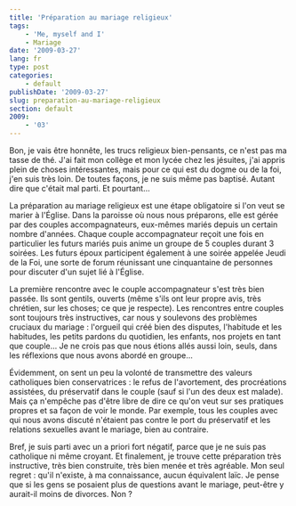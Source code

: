 ```yaml
---
title: 'Préparation au mariage religieux'
tags:
    - 'Me, myself and I'
    - Mariage
date: '2009-03-27'
lang: fr
type: post
categories:
    - default
publishDate: '2009-03-27'
slug: preparation-au-mariage-religieux
section: default
2009:
    - '03'
---
```


Bon, je vais être honnête, les trucs religieux bien-pensants, ce n'est pas ma tasse de thé. J'ai fait mon collège et mon lycée chez les jésuites, j'ai appris plein de choses intéressantes, mais pour ce qui est du dogme ou de la foi, j'en suis très loin. De toutes façons, je ne suis même pas baptisé. Autant dire que c'était mal parti. Et pourtant…

<!--more-->

La préparation au mariage religieux est une étape obligatoire si l'on veut se marier à l'Église. Dans la paroisse où nous nous préparons, elle est gérée par des couples accompagnateurs, eux-mêmes mariés depuis un certain nombre d'années. Chaque couple accompagnateur reçoit une fois en particulier les futurs mariés puis anime un groupe de 5 couples durant 3 soirées.
Les futurs époux participent également à une soirée appelée Jeudi de la Foi, une sorte de forum réunissant une cinquantaine de personnes pour discuter d'un sujet lié à l'Église.

La première rencontre avec le couple accompagnateur s'est très bien passée. Ils sont gentils, ouverts (même s'ils ont leur propre avis, très chrétien, sur les choses; ce que je respecte). Les rencontres entre couples sont toujours très instructives, car nous y soulevons des problèmes cruciaux du mariage&nbsp;: l'orgueil qui créé bien des disputes, l'habitude et les habitudes, les petits pardons du quotidien, les enfants, nos projets en tant que couple… Je ne crois pas que nous étions allés aussi loin, seuls, dans les réflexions que nous avons abordé en groupe…

Évidemment, on sent un peu la volonté de transmettre des valeurs catholiques bien conservatrices&nbsp;: le refus de l'avortement, des procréations assistées, du préservatif dans le couple (sauf si l'un des deux est malade). Mais ça n'empêche pas d'être libre de dire ce qu'on veut sur ses pratiques propres et sa façon de voir le monde. Par exemple, tous les couples avec qui nous avons discuté n'étaient pas contre le port du préservatif et les relations sexuelles avant le mariage, bien au contraire.

Bref, je suis parti avec un a priori fort négatif, parce que je ne suis pas catholique ni même croyant. Et finalement, je trouve cette préparation très instructive, très bien construite, très bien menée et très agréable. Mon seul regret&nbsp;: qu'il n'existe, à ma connaissance, aucun équivalent laïc. Je pense que si les gens se posaient plus de questions avant le mariage, peut-être y aurait-il moins de divorces. Non&nbsp;?